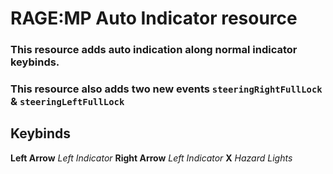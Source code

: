 # RAGE:MP Auto Indicator resource

### This resource adds auto indication along normal indicator keybinds. 
### This resource also adds two new events ``steeringRightFullLock`` & ``steeringLeftFullLock``

## Keybinds

**Left Arrow** *Left Indicator*
**Right Arrow** *Left Indicator*
**X** *Hazard Lights*